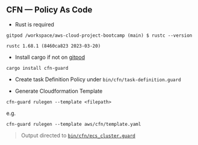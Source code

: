 ## CFN  —  Policy As Code


- Rust is required

```
gitpod /workspace/aws-cloud-project-bootcamp (main) $ rustc --version

rustc 1.68.1 (8460ca823 2023-03-20)
```


- Install cargo if not on [gitpod](../../.gitpod.yml#7)

```
cargo install cfn-guard
```

- Create task Definition Policy under `bin/cfn/task-definition.guard`

- Generate Cloudformation Template
```
cfn-guard rulegen --template <filepath>
```
e.g.
```
cfn-guard rulegen --template aws/cfn/template.yaml
``` 

> Output directed to [`bin/cfn/ecs_cluster.guard`](ecs_cluster.guard) 